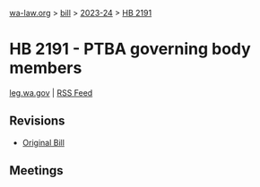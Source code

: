 [wa-law.org](/) > [bill](/bill/) > [2023-24](/bill/2023-24/) > [HB 2191](/bill/2023-24/hb/2191/)

# HB 2191 - PTBA governing body members
[leg.wa.gov](https://app.leg.wa.gov/billsummary?BillNumber=2191&Year=2023&Initiative=false) | [RSS Feed](./rss.xml)

## Revisions
* [Original Bill](1/)

## Meetings